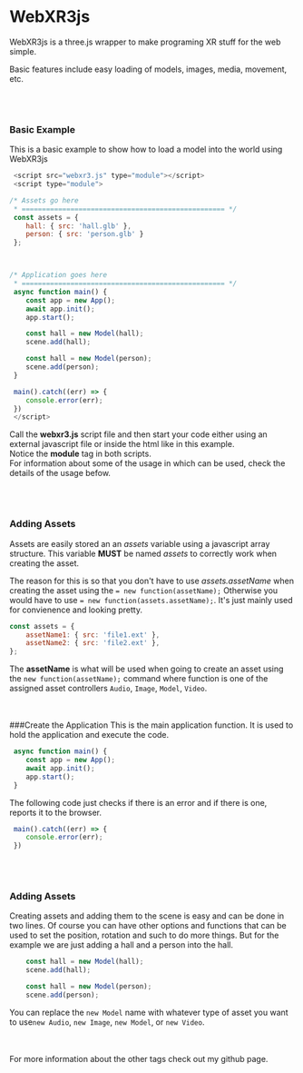# WebXR3js
WebXR3js is a three.js wrapper to make programing XR stuff for the web simple.

Basic features include easy loading of models, images, media, movement, etc.





<br/><br/>
### Basic Example
This is a basic example to show how to load a model into the world using WebXR3js

```javascript
 <script src="webxr3.js" type="module"></script>
 <script type="module">

/* Assets go here
 * ================================================== */
 const assets = {
	hall: { src: 'hall.glb' },
	person: { src: 'person.glb' }
 };



/* Application goes here
 * ================================================== */
 async function main() {
	const app = new App();
	await app.init();
	app.start();

	const hall = new Model(hall);
	scene.add(hall);

	const hall = new Model(person);
	scene.add(person);
 }

 main().catch((err) => {
    console.error(err);
 })
 </script>
```

Call the **webxr3.js** script file and then start your code either using an external javascript file or inside the html like in this example.  
Notice the **module** tag in both scripts.  
For information about some of the usage in which can be used, check the details of the usage befow.





<br/><br/>
### Adding Assets
Assets are easily stored an an *assets* variable using a javascript array structure.  This variable **MUST** be named *assets* to correctly work when creating the asset.

The reason for this is so that you don't have to use *assets.assetName* when creating the asset using the `= new function(assetName);` Otherwise you would have to use `= new function(assets.assetName);`.  It's just mainly used for convienence and looking pretty.

```javascript
const assets = {
	assetName1: { src: 'file1.ext' },
	assetName2: { src: 'file2.ext' },
};
```

The **assetName** is what will be used when going to create an asset using the `new function(assetName);` command where function is one of the assigned asset controllers `Audio`, `Image`, `Model`, `Video`.





<br/><br/>
###Create the Application
This is the main application function.  It is used to hold the application and execute the code.

```javascript
 async function main() {
	const app = new App();
	await app.init();
	app.start();
 }
```
The following code just checks if there is an error and if there is one, reports it to the browser.

```javascript
 main().catch((err) => {
    console.error(err);
 })
```





<br/><br/>
### Adding Assets

Creating assets and adding them to the scene is easy and can be done in two lines. Of course you can have other options and functions that can be used to set the position, rotation and such to do more things.  But for the example we are just adding a hall and a person into the hall.

```javascript
	const hall = new Model(hall);
	scene.add(hall);

	const hall = new Model(person);
	scene.add(person);
```

You can replace the `new Model` name with whatever type of asset you want to use`new Audio`, `new Image`, `new Model`, or `new Video`.





<br/><br/>
For more information about the other tags check out my github page.

